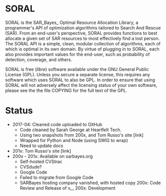 # SORAL

SORAL is the SAR_Bayes_ Optimal Resource Allocation Library, a programmer's API of optimization
 algorithms tailored to Search And Rescue (SAR). From an end-user's
 perspective, SORAL provides functions to best allocate a given
 set of SAR resources to most effectively find a lost person.
 The SORAL API is a simple, clean, modular collection of algorithms,
 each of which is optimal in its own domain. By virtue of plugging
 in to SORAL, each also provides important values for the end-user,
 such as probability of detection, coverage, and others.

 SORAL is free (<em>libre</em>) software available under the GNU
 General Public License (GPL). Unless you secure a separate
 license, this requires any software which uses SORAL to 
 also be GPL. In order to ensure that
 using SORAL will not adversely affect the licensing status of your
 own software, please see the the file COPYING for the full
 text of the GPL.
 
# Status
* 2017-04: Cleaned code uploaded to GitHub
    * Code cleaned by Sarah George at Heartfelt Tech.
    * Using two snapshots from 200x, and Tom Russo's site [link]
    * Wrapped for Python and Node (using SWIG to wrap)
    * Need to update docs
* 201x: Tom Russo's site [link]
* 200x - 201x: Available on sarbayes.org
  - Self-hosted CVStrac 
  - CVSdude?
  - Google Code
  - Failed to migrate from Google Code
  - SARBayes hosting company vanished, with hosted copy
200x: Code Review and Release of v__
200x: Development
